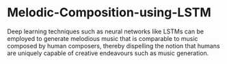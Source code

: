 # Melodic-Composition-using-LSTM
Deep learning techniques such as neural networks like LSTMs can be employed to generate melodious music that is comparable to music composed by human composers, thereby dispelling the notion that humans are uniquely capable of creative endeavours such as music generation.
